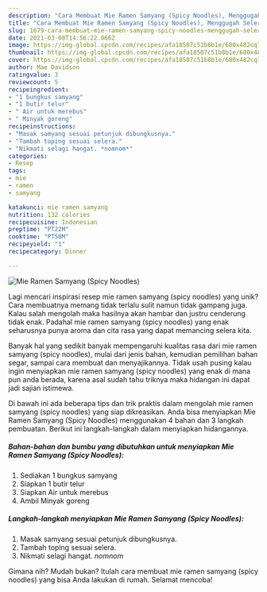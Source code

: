 ```yaml
---
description: "Cara Membuat Mie Ramen Samyang (Spicy Noodles), Menggugah Selera"
title: "Cara Membuat Mie Ramen Samyang (Spicy Noodles), Menggugah Selera"
slug: 1679-cara-membuat-mie-ramen-samyang-spicy-noodles-menggugah-selera
date: 2021-03-08T14:56:22.066Z
image: https://img-global.cpcdn.com/recipes/afa18507c51b8b1e/680x482cq70/mie-ramen-samyang-spicy-noodles-foto-resep-utama.jpg
thumbnail: https://img-global.cpcdn.com/recipes/afa18507c51b8b1e/680x482cq70/mie-ramen-samyang-spicy-noodles-foto-resep-utama.jpg
cover: https://img-global.cpcdn.com/recipes/afa18507c51b8b1e/680x482cq70/mie-ramen-samyang-spicy-noodles-foto-resep-utama.jpg
author: Mae Davidson
ratingvalue: 3
reviewcount: 5
recipeingredient:
- "1 bungkus samyang"
- "1 butir telur"
- " Air untuk merebus"
- " Minyak goreng"
recipeinstructions:
- "Masak samyang sesuai petunjuk dibungkusnya."
- "Tambah toping sesuai selera."
- "Nikmati selagi hangat. *nomnom*"
categories:
- Resep
tags:
- mie
- ramen
- samyang

katakunci: mie ramen samyang 
nutrition: 132 calories
recipecuisine: Indonesian
preptime: "PT22M"
cooktime: "PT50M"
recipeyield: "1"
recipecategory: Dinner

---
```



![Mie Ramen Samyang (Spicy Noodles)](https://img-global.cpcdn.com/recipes/afa18507c51b8b1e/680x482cq70/mie-ramen-samyang-spicy-noodles-foto-resep-utama.jpg)

Lagi mencari inspirasi resep mie ramen samyang (spicy noodles) yang unik? Cara membuatnya memang tidak terlalu sulit namun tidak gampang juga. Kalau salah mengolah maka hasilnya akan hambar dan justru cenderung tidak enak. Padahal mie ramen samyang (spicy noodles) yang enak seharusnya punya aroma dan cita rasa yang dapat memancing selera kita.

Banyak hal yang sedikit banyak mempengaruhi kualitas rasa dari mie ramen samyang (spicy noodles), mulai dari jenis bahan, kemudian pemilihan bahan segar, sampai cara membuat dan menyajikannya. Tidak usah pusing kalau ingin menyiapkan mie ramen samyang (spicy noodles) yang enak di mana pun anda berada, karena asal sudah tahu triknya maka hidangan ini dapat jadi sajian istimewa.




Di bawah ini ada beberapa tips dan trik praktis dalam mengolah mie ramen samyang (spicy noodles) yang siap dikreasikan. Anda bisa menyiapkan Mie Ramen Samyang (Spicy Noodles) menggunakan 4 bahan dan 3 langkah pembuatan. Berikut ini langkah-langkah dalam menyiapkan hidangannya.

<!--inarticleads1-->

##### Bahan-bahan dan bumbu yang dibutuhkan untuk menyiapkan Mie Ramen Samyang (Spicy Noodles):

1. Sediakan 1 bungkus samyang
1. Siapkan 1 butir telur
1. Siapkan  Air untuk merebus
1. Ambil  Minyak goreng




<!--inarticleads2-->

##### Langkah-langkah menyiapkan Mie Ramen Samyang (Spicy Noodles):

1. Masak samyang sesuai petunjuk dibungkusnya.
1. Tambah toping sesuai selera.
1. Nikmati selagi hangat. *nomnom*




Gimana nih? Mudah bukan? Itulah cara membuat mie ramen samyang (spicy noodles) yang bisa Anda lakukan di rumah. Selamat mencoba!

